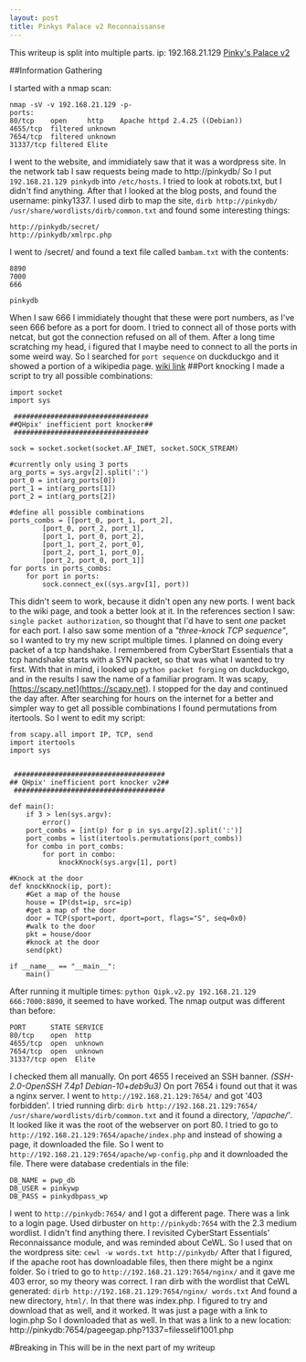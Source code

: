 ```yaml
---
layout: post
title: Pinkys Palace v2 Reconnaissanse
---
```


This writeup is split into multiple parts.
ip: 192.168.21.129
[Pinky's Palace v2](https://www.vulnhub.com/entry/pinkys-palace-v2,229/)

##Information Gathering

I started with a nmap scan:
```
nmap -sV -v 192.168.21.129 -p-
ports:
80/tcp    open     http    Apache httpd 2.4.25 ((Debian))
4655/tcp  filtered unknown
7654/tcp  filtered unknown
31337/tcp filtered Elite
```
I went to the website, and immidiately saw that it was a wordpress site.
In the network tab I saw requests being made to http://pinkydb/
So I put `192.168.21.129 pinkydb` into `/etc/hosts`.
I tried to look at robots.txt, but I didn't find anything.
After that I looked at the blog posts, and found the username: pinky1337.
I used dirb to map the site, `dirb http://pinkydb/ /usr/share/wordlists/dirb/common.txt` and found some interesting things:
```
http://pinkydb/secret/
http://pinkydb/xmlrpc.php
```
I went to /secret/ and found a text file called `bambam.txt` with the contents:
```
8890
7000
666

pinkydb
```
When I saw 666 I immidiately thought that these were port numbers, as I've seen 666 before as a port for doom.
I tried to connect all of those ports with netcat, but got the connection refused on all of them.
After a long time scratching my head, i figured that I maybe need to connect to all the ports in some weird way.
So I searched for `port sequence` on duckduckgo and it showed a portion of a wikipedia page.
[wiki link](https://en.wikipedia.org/wiki/Port_knocking)
##Port knocking
I made a script to try all possible combinations:
```
import socket
import sys

 #################################
##QHpix' inefficient port knocker##
 #################################

sock = socket.socket(socket.AF_INET, socket.SOCK_STREAM)

#currently only using 3 ports
arg_ports = sys.argv[2].split(':')
port_0 = int(arg_ports[0])
port_1 = int(arg_ports[1])
port_2 = int(arg_ports[2])

#define all possible combinations
ports_combs = [[port_0, port_1, port_2], 
        [port_0, port_2, port_1], 
        [port_1, port_0, port_2], 
        [port_1, port_2, port_0], 
        [port_2, port_1, port_0], 
        [port_2, port_0, port_1]]
for ports in ports_combs:
    for port in ports:
        sock.connect_ex((sys.argv[1], port))
```
This didn't seem to work, because it didn't open any new ports.
I went back to the wiki page, and took a better look at it.
In the references section I saw: `single packet authorization`, so thought that I'd have to sent _one_ packet for each port.
I also saw some mention of a _"three-knock TCP sequence"_, so I wanted to try my new script multiple times.
I planned on doing every packet of a tcp handshake.
I remembered from CyberStart Essentials that a tcp handshake starts with a SYN packet, so that was what I wanted to try first.
With that in mind, i looked up `python packet forging` on duckduckgo, and in the results I saw the name of a familiar program.
It was scapy, [https://scapy.net](https://scapy.net).
I stopped for the day and continued the day after.
After searching for hours on the internet for a better and simpler way to get all possible combinations I found permutations from itertools.
So I went to edit my script:
```
from scapy.all import IP, TCP, send
import itertools
import sys


 #####################################
## QHpix' inefficient port knocker v2##
 #####################################

def main():
    if 3 > len(sys.argv):
        error()
    port_combs = [int(p) for p in sys.argv[2].split(':')]
    port_combs = list(itertools.permutations(port_combs))
    for combo in port_combs:
        for port in combo:
            knockKnock(sys.argv[1], port)

#Knock at the door
def knockKnock(ip, port):
    #Get a map of the house
    house = IP(dst=ip, src=ip)
    #get a map of the door
    door = TCP(sport=port, dport=port, flags="S", seq=0x0)
    #walk to the door
    pkt = house/door
    #knock at the door
    send(pkt)

if __name__ == "__main__":
    main()
```
After running it multiple times: `python Qipk.v2.py 192.168.21.129 666:7000:8890`, it seemed to have worked.
The nmap output was different than before:
```
PORT      STATE SERVICE
80/tcp    open  http
4655/tcp  open  unknown
7654/tcp  open  unknown
31337/tcp open  Elite
```
I checked them all manually.
On port 4655 I received an SSH banner. _(SSH-2.0-OpenSSH 7.4p1 Debian-10+deb9u3)_
On port 7654 i found out that it was a nginx server.
I went to `http://192.168.21.129:7654/` and got '403 forbidden'.
I tried running dirb: `dirb http://192.168.21.129:7654/ /usr/share/wordlists/dirb/common.txt` and it found a directory, _'/apache/'_.
It looked like it was the root of the webserver on port 80.
I tried to go to `http://192.168.21.129:7654/apache/index.php` and instead of showing a page, it downloaded the file.
So I went to `http://192.168.21.129:7654/apache/wp-config.php` and it downloaded the file.
There were database credentials in the file:
```
DB_NAME = pwp_db
DB_USER = pinkywp
DB_PASS = pinkydbpass_wp
```
I went to `http://pinkydb:7654/` and I got a different page.
There was a link to a login page.
Used dirbuster on `http://pinkydb:7654` with the 2.3 medium wordlist.
I didn't find anything there.
I revisited CyberStart Essentials' Reconnaissance module, and was reminded about CeWL.
So I used that on the wordpress site: `cewl -w words.txt http://pinkydb/`
After that I figured, if the apache root has downloadable files, then there might be a nginx folder.
So i tried to go to `http://192.168.21.129:7654/nginx/` and it gave me 403 error, so my theory was correct.
I ran dirb with the wordlist that CeWL generated: `dirb http://192.168.21.129:7654/nginx/ words.txt`
And found a new directory, `html/`.
In that there was index.php.
I figured to try and download that as well, and it worked.
It was just a page with a link to login.php
So I downloaded that as well.
In that was a link to a new location: http://pinkydb:7654/pageegap.php?1337=filesselif1001.php

#Breaking in
This will be in the next part of my writeup
